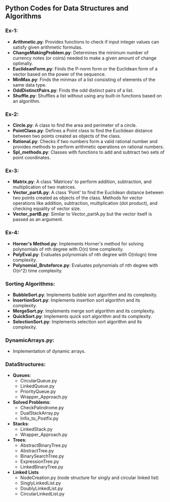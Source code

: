 ## Python Codes for Data Structures and Algorithms

### Ex-1:
- **Arithmetic.py**: Provides functions to check if input integer values can satisfy given arithmetic formulas.
- **ChangeMakingProblem.py**: Determines the minimum number of currency notes (or coins) needed to make a given amount of change optimally.
- **EuclideanForm.py**: Finds the P-norm form or the Euclidean form of a vector based on the power of the sequence.
- **MinMax.py**: Finds the minmax of a list consisting of elements of the same data type.
- **OddDistinctPairs.py**: Finds the odd distinct pairs of a list.
- **Shuffle.py**: Shuffles a list without using any built-in functions based on an algorithm.

### Ex-2:
- **Circle.py**: A class to find the area and perimeter of a circle.
- **PointClass.py**: Defines a Point class to find the Euclidean distance between two points created as objects of the class.
- **Rational.py**: Checks if two numbers form a valid rational number and provides methods to perform arithmetic operations on rational numbers.
- **Spl_methods.py**: Classes with functions to add and subtract two sets of point coordinates.

### Ex-3:
- **Matrix.py**: A class 'Matrices' to perform addition, subtraction, and multiplication of two matrices.
- **Vector_partA.py**: A class 'Point' to find the Euclidean distance between two points created as objects of the class. Methods for vector operations like addition, subtraction, multiplication (dot product), and checking equality of vector size.
- **Vector_partB.py**: Similar to Vector_partA.py but the vector itself is passed as an argument.

### Ex-4:
- **Horner's Method.py**: Implements Horner's method for solving polynomials of nth degree with O(n) time complexity.
- **PolyEval.py**: Evaluates polynomials of nth degree with O(nlogn) time complexity.
- **Polynomial_Bruteforce.py**: Evaluates polynomials of nth degree with O(n^2) time complexity.

### Sorting Algorithms:
- **BubbleSort.py**: Implements bubble sort algorithm and its complexity.
- **InsertionSort.py**: Implements insertion sort algorithm and its complexity.
- **MergeSort.py**: Implements merge sort algorithm and its complexity.
- **QuickSort.py**: Implements quick sort algorithm and its complexity.
- **SelectionSort.py**: Implements selection sort algorithm and its complexity.

### DynamicArrays.py:
- Implementation of dynamic arrays.

### DataStructures:
- **Queues**:
  - CircularQueue.py
  - LinkedQueue.py
  - PriorityQueue.py
  - Wrapper_Approach.py
- **Solved Problems**:
  - CheckPalindrome.py
  - DualStackArray.py
  - Infix_to_Postfix.py
- **Stacks**:
  - LinkedStack.py
  - Wrapper_Approach.py
- **Trees**:
  - AbstractBinaryTree.py
  - AbstractTree.py
  - BinarySearchTree.py
  - ExpressionTree.py
  - LinkedBinaryTree.py
- **Linked Lists**
  - NodeCreation.py (node structure for singly and circular linked list)
  - SinglyLinkedList.py
  - DoublyLinkedList.py
  - CircularLinkedList.py
